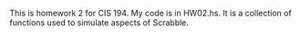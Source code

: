 This is homework 2 for CIS 194. My code is in HW02.hs. It is a collection of functions used to simulate aspects of Scrabble.
